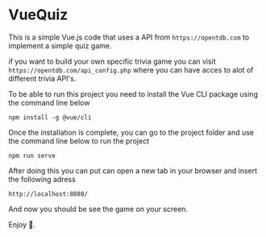 # VueQuiz
This is a simple Vue.js code that uses a API from `https://opentdb.com` to implement a simple quiz game.

if you want to build your own specific trivia game you can visit `https://opentdb.com/api_config.php` where you can have acces to alot of different trivia API's.

To be able to run this project you need to install the Vue CLI package using the command line below
```
npm install -g @vue/cli
```

Once the installation is complete, you can go to the project folder and use the command line below to run the project
```
npm run serve
```

After doing this you can put can open a new tab in your browser and insert the following adress
```
http://localhost:8080/
```

And now you should be see the game on your screen.

Enjoy 🤙.
